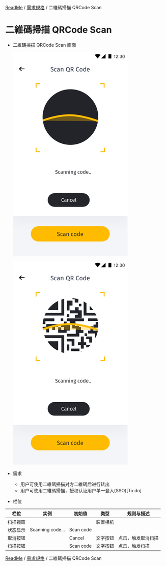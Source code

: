 [ReadMe](../README.md) / [需求規格](../requirements.md) / 二維碼掃描 QRCode Scan

# 二維碼掃描 QRCode Scan

* 二維碼掃描 QRCode Scan 画面
	
	![qrcode Screenshot](../assets/screen-qrcode-scan.png)

	![qrcode Screenshot](../assets/screen-scanning.png)

* 需求
	* 用户可使用二維碼掃描对方二維碼后进行转出
	* 用户可使用二維碼掃描，授权认证用户单一登入(SSO)[To do]

* 栏位

栏位 | 实例 | 初始值 | 类型 | 规则与描述
------------- | ------------- | ------------- | ------------- | -------------
扫描视窗 |  |  | 装置相机 | 
状态显示 | Scanning code... | Scan code |
取消按钮 |  | Cancel | 文字按钮 | 点击，触发取消扫描
扫描按钮 |  | Scan code | 文字按钮 | 点击，触发扫描

[ReadMe](../README.md) / [需求規格](../requirements.md) / 二維碼掃描 QRCode Scan
